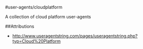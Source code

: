 #user-agents/cloudplatform

A collection of cloud platform user-agents

##Attributions
* http://www.useragentstring.com/pages/useragentstring.php?typ=Cloud%20Platform
